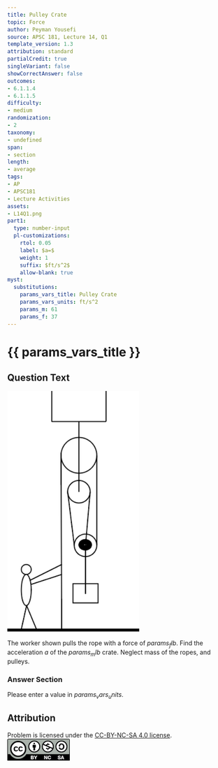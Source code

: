 ```yaml
---
title: Pulley Crate
topic: Force
author: Peyman Yousefi
source: APSC 181, Lecture 14, Q1
template_version: 1.3
attribution: standard
partialCredit: true
singleVariant: false
showCorrectAnswer: false
outcomes:
- 6.1.1.4
- 6.1.1.5
difficulty:
- medium
randomization:
- 2
taxonomy:
- undefined
span:
- section
length:
- average
tags:
- AP
- APSC181
- Lecture Activities
assets:
- L14Q1.png
part1:
  type: number-input
  pl-customizations:
    rtol: 0.05
    label: $a=$
    weight: 1
    suffix: $ft/s^2$
    allow-blank: true
myst:
  substitutions:
    params_vars_title: Pulley Crate
    params_vars_units: ft/s^2
    params_m: 61
    params_f: 37
---
```

# {{ params_vars_title }}

## Question Text

<img src="L14Q1.png" width=60%>

The worker shown pulls the rope with a force of ${{params_f}}lb$.
Find the acceleration $a$ of the  ${{params_m}}lb$ crate.
Neglect mass of the ropes, and pulleys.

### Answer Section

Please enter a value in ${{ params_vars_units }}$.

## Attribution

Problem is licensed under the [CC-BY-NC-SA 4.0 license](https://creativecommons.org/licenses/by-nc-sa/4.0/).<br> ![The Creative Commons 4.0 license requiring attribution-BY, non-commercial-NC, and share-alike-SA license.](https://raw.githubusercontent.com/firasm/bits/master/by-nc-sa.png)
